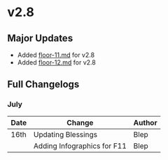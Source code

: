 # v2.8

## Major Updates

* Added [floor-11.md](../../floors/spire/floor-11.md "mention") for v2.8
* Added [floor-12.md](../../floors/spire/floor-12.md "mention") for v2.8

## Full Changelogs

### July

| Date | Change                      | Author |
| ---- | --------------------------- | ------ |
| 16th | Updating Blessings          | Blep   |
|      | Adding Infographics for F11 | Blep   |
